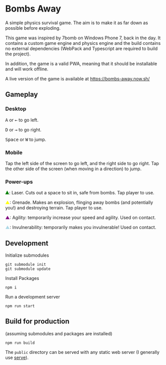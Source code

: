 # Bombs Away

A simple physics survival game. The aim is to make it as far down as possible before exploding.

This game was inspired by 7bomb on Windows Phone 7, back in the day. It contains a custom game engine and physics engine and the build contains no external dependencies (WebPack and Typescript are required to build the project).

In addition, the game is a valid PWA, meaning that it should be installable and will work offline.

A live version of the game is available at https://bombs-away.now.sh/

## Gameplay

### Desktop

<kbd>A</kbd> or <kbd>←</kbd> to go left.

<kbd>D</kbd> or <kbd>→</kbd> to go right.

<kbd>Space</kbd> or <kbd>W</kbd> to jump.

### Mobile 
Tap the left side of the screen to go left, and the right side to go right. Tap the other side of the screen (when moving in a direction) to jump.

### Power-ups

 <svg height="12" width="12">
  <polygon points="6,0 12,12, 0,12" style="fill:green" />
</svg>: Laser. Cuts out a space to sit in, safe from bombs. Tap player to use.

<span style="color: yellow">▲</span>: Grenade. Makes an explosion, flinging away bombs (and potentially you!) and destroying terrain. Tap player to use.

<span style="color: purple">▲</span>: Agility: temporarily increase your speed and agility. Used on contact.

<span style="color: lightblue">▲</span>: Invulnerability: temporarily makes you invulnerable! Used on contact.

## Development

Initialize submodules

    git submodule init
    git submodule update

Install Packages

    npm i

Run a development server

    npm run start

## Build for production

(assuming submodules and packages are installed)

    npm run build

The `public` directory can be served with any static web server (I generally use [serve](https://www.npmjs.com/package/serve)).